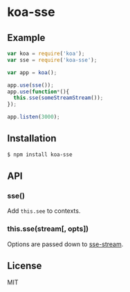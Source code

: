 
# koa-sse

## Example

```js
var koa = require('koa');
var sse = require('koa-sse');

var app = koa();

app.use(sse());
app.use(function*(){
  this.sse(someStreamStream());
});

app.listen(3000);
```

## Installation

```bash
$ npm install koa-sse
```

## API

### sse()

  Add `this.see` to contexts.

### this.sse(stream[, opts])

  Options are passed down to [sse-stream](https://github.com/segmentio/sse-stream).

## License

  MIT

